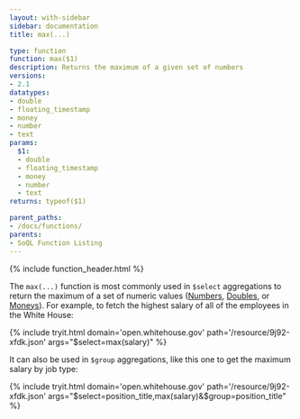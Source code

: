 ```yaml
---
layout: with-sidebar
sidebar: documentation
title: max(...)

type: function
function: max($1)
description: Returns the maximum of a given set of numbers 
versions:
- 2.1
datatypes:
- double
- floating_timestamp
- money
- number
- text
params:
  $1:
  - double
  - floating_timestamp
  - money
  - number
  - text
returns: typeof($1)

parent_paths: 
- /docs/functions/
parents: 
- SoQL Function Listing 
---
```


{% include function_header.html %}

The `max(...)` function is most commonly used in `$select` aggregations to return the maximum of a set of numeric values ([Numbers](/docs/datatypes/number.html), [Doubles](/docs/datatypes/double.html), or [Moneys](/docs/datatypes/money.html)). For example, to fetch the highest salary of all of the employees in the White House:

{% include tryit.html domain='open.whitehouse.gov' path='/resource/9j92-xfdk.json' args="$select=max(salary)" %}

It can also be used in `$group` aggregations, like this one to get the maximum salary by job type:

{% include tryit.html domain='open.whitehouse.gov' path='/resource/9j92-xfdk.json' args="$select=position_title,max(salary)&$group=position_title" %}
